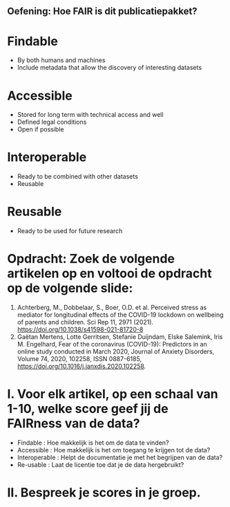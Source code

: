 ## Oefening: Hoe FAIR is dit publicatiepakket?

# Findable
- By both humans and machines
- Include metadata that allow the discovery of interesting datasets
# Accessible
- Stored for long term with technical access and well
- Defined legal conditions
- Open if possible
# Interoperable
- Ready to be combined with other datasets
- Reusable
# Reusable
- Ready to be used for future research

# Opdracht: Zoek de volgende artikelen op en voltooi de opdracht op de volgende slide:
1. Achterberg, M., Dobbelaar, S., Boer, O.D. et al. Perceived stress as mediator for longitudinal effects of the COVID-19 lockdown on wellbeing of parents and children. Sci Rep 11, 2971 (2021). https://doi.org/10.1038/s41598-021-81720-8 
2. Gaëtan Mertens, Lotte Gerritsen, Stefanie Duijndam, Elske Salemink, Iris M. Engelhard, Fear of the coronavirus (COVID-19): Predictors in an online study conducted in March 2020, Journal of Anxiety Disorders, Volume 74, 2020, 102258, ISSN 0887-6185, https://doi.org/10.1016/j.janxdis.2020.102258.

# I. Voor elk artikel, op een schaal van 1-10, welke score geef jij de FAIRness van de data?

- Findable  		: Hoe makkelijk is het om de data te vinden?
- Accessible		: Hoe makkelijk is het om toegang te krijgen tot de data?
- Interoperable	: Helpt de documentatie je met het begrijpen van de data? 
- Re-usable 		: Laat de licentie toe dat je de data hergebruikt?
  
# II. Bespreek je scores in je groep.















